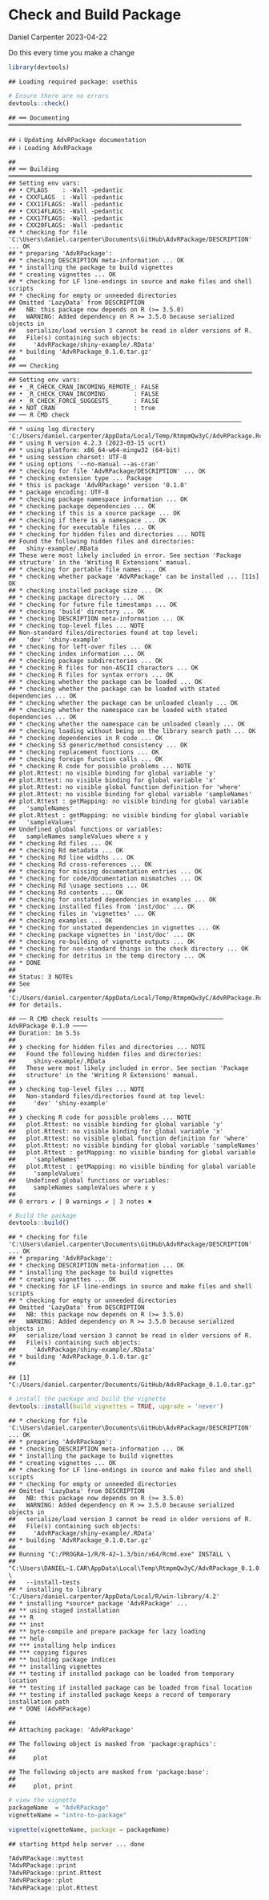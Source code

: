 Check and Build Package
================
Daniel Carpenter
2023-04-22

Do this every time you make a change

``` r
library(devtools)
```

    ## Loading required package: usethis

``` r
# Ensure there are no errors
devtools::check()
```

    ## ══ Documenting ═════════════════════════════════════════════════════════════════

    ## ℹ Updating AdvRPackage documentation
    ## ℹ Loading AdvRPackage

    ## 
    ## ══ Building ════════════════════════════════════════════════════════════════════
    ## Setting env vars:
    ## • CFLAGS    : -Wall -pedantic
    ## • CXXFLAGS  : -Wall -pedantic
    ## • CXX11FLAGS: -Wall -pedantic
    ## • CXX14FLAGS: -Wall -pedantic
    ## • CXX17FLAGS: -Wall -pedantic
    ## • CXX20FLAGS: -Wall -pedantic
    ## * checking for file 'C:\Users\daniel.carpenter\Documents\GitHub\AdvRPackage/DESCRIPTION' ... OK
    ## * preparing 'AdvRPackage':
    ## * checking DESCRIPTION meta-information ... OK
    ## * installing the package to build vignettes
    ## * creating vignettes ... OK
    ## * checking for LF line-endings in source and make files and shell scripts
    ## * checking for empty or unneeded directories
    ## Omitted 'LazyData' from DESCRIPTION
    ##   NB: this package now depends on R (>= 3.5.0)
    ##   WARNING: Added dependency on R >= 3.5.0 because serialized objects in
    ##   serialize/load version 3 cannot be read in older versions of R.
    ##   File(s) containing such objects:
    ##     'AdvRPackage/shiny-example/.RData'
    ## * building 'AdvRPackage_0.1.0.tar.gz'
    ## 
    ## ══ Checking ════════════════════════════════════════════════════════════════════
    ## Setting env vars:
    ## • _R_CHECK_CRAN_INCOMING_REMOTE_: FALSE
    ## • _R_CHECK_CRAN_INCOMING_       : FALSE
    ## • _R_CHECK_FORCE_SUGGESTS_      : FALSE
    ## • NOT_CRAN                      : true
    ## ── R CMD check ─────────────────────────────────────────────────────────────────
    ## * using log directory 'C:/Users/daniel.carpenter/AppData/Local/Temp/RtmpmQw3yC/AdvRPackage.Rcheck'
    ## * using R version 4.2.3 (2023-03-15 ucrt)
    ## * using platform: x86_64-w64-mingw32 (64-bit)
    ## * using session charset: UTF-8
    ## * using options '--no-manual --as-cran'
    ## * checking for file 'AdvRPackage/DESCRIPTION' ... OK
    ## * checking extension type ... Package
    ## * this is package 'AdvRPackage' version '0.1.0'
    ## * package encoding: UTF-8
    ## * checking package namespace information ... OK
    ## * checking package dependencies ... OK
    ## * checking if this is a source package ... OK
    ## * checking if there is a namespace ... OK
    ## * checking for executable files ... OK
    ## * checking for hidden files and directories ... NOTE
    ## Found the following hidden files and directories:
    ##   shiny-example/.RData
    ## These were most likely included in error. See section 'Package
    ## structure' in the 'Writing R Extensions' manual.
    ## * checking for portable file names ... OK
    ## * checking whether package 'AdvRPackage' can be installed ... [11s] OK
    ## * checking installed package size ... OK
    ## * checking package directory ... OK
    ## * checking for future file timestamps ... OK
    ## * checking 'build' directory ... OK
    ## * checking DESCRIPTION meta-information ... OK
    ## * checking top-level files ... NOTE
    ## Non-standard files/directories found at top level:
    ##   'dev' 'shiny-example'
    ## * checking for left-over files ... OK
    ## * checking index information ... OK
    ## * checking package subdirectories ... OK
    ## * checking R files for non-ASCII characters ... OK
    ## * checking R files for syntax errors ... OK
    ## * checking whether the package can be loaded ... OK
    ## * checking whether the package can be loaded with stated dependencies ... OK
    ## * checking whether the package can be unloaded cleanly ... OK
    ## * checking whether the namespace can be loaded with stated dependencies ... OK
    ## * checking whether the namespace can be unloaded cleanly ... OK
    ## * checking loading without being on the library search path ... OK
    ## * checking dependencies in R code ... OK
    ## * checking S3 generic/method consistency ... OK
    ## * checking replacement functions ... OK
    ## * checking foreign function calls ... OK
    ## * checking R code for possible problems ... NOTE
    ## plot.Rttest: no visible binding for global variable 'y'
    ## plot.Rttest: no visible binding for global variable 'x'
    ## plot.Rttest: no visible global function definition for 'where'
    ## plot.Rttest: no visible binding for global variable 'sampleNames'
    ## plot.Rttest : getMapping: no visible binding for global variable
    ##   'sampleNames'
    ## plot.Rttest : getMapping: no visible binding for global variable
    ##   'sampleValues'
    ## Undefined global functions or variables:
    ##   sampleNames sampleValues where x y
    ## * checking Rd files ... OK
    ## * checking Rd metadata ... OK
    ## * checking Rd line widths ... OK
    ## * checking Rd cross-references ... OK
    ## * checking for missing documentation entries ... OK
    ## * checking for code/documentation mismatches ... OK
    ## * checking Rd \usage sections ... OK
    ## * checking Rd contents ... OK
    ## * checking for unstated dependencies in examples ... OK
    ## * checking installed files from 'inst/doc' ... OK
    ## * checking files in 'vignettes' ... OK
    ## * checking examples ... OK
    ## * checking for unstated dependencies in vignettes ... OK
    ## * checking package vignettes in 'inst/doc' ... OK
    ## * checking re-building of vignette outputs ... OK
    ## * checking for non-standard things in the check directory ... OK
    ## * checking for detritus in the temp directory ... OK
    ## * DONE
    ## 
    ## Status: 3 NOTEs
    ## See
    ##   'C:/Users/daniel.carpenter/AppData/Local/Temp/RtmpmQw3yC/AdvRPackage.Rcheck/00check.log'
    ## for details.

    ## ── R CMD check results ────────────────────────────────── AdvRPackage 0.1.0 ────
    ## Duration: 1m 5.5s
    ## 
    ## ❯ checking for hidden files and directories ... NOTE
    ##   Found the following hidden files and directories:
    ##     shiny-example/.RData
    ##   These were most likely included in error. See section 'Package
    ##   structure' in the 'Writing R Extensions' manual.
    ## 
    ## ❯ checking top-level files ... NOTE
    ##   Non-standard files/directories found at top level:
    ##     'dev' 'shiny-example'
    ## 
    ## ❯ checking R code for possible problems ... NOTE
    ##   plot.Rttest: no visible binding for global variable 'y'
    ##   plot.Rttest: no visible binding for global variable 'x'
    ##   plot.Rttest: no visible global function definition for 'where'
    ##   plot.Rttest: no visible binding for global variable 'sampleNames'
    ##   plot.Rttest : getMapping: no visible binding for global variable
    ##     'sampleNames'
    ##   plot.Rttest : getMapping: no visible binding for global variable
    ##     'sampleValues'
    ##   Undefined global functions or variables:
    ##     sampleNames sampleValues where x y
    ## 
    ## 0 errors ✔ | 0 warnings ✔ | 3 notes ✖

``` r
# Build the package
devtools::build()
```

    ## * checking for file 'C:\Users\daniel.carpenter\Documents\GitHub\AdvRPackage/DESCRIPTION' ... OK
    ## * preparing 'AdvRPackage':
    ## * checking DESCRIPTION meta-information ... OK
    ## * installing the package to build vignettes
    ## * creating vignettes ... OK
    ## * checking for LF line-endings in source and make files and shell scripts
    ## * checking for empty or unneeded directories
    ## Omitted 'LazyData' from DESCRIPTION
    ##   NB: this package now depends on R (>= 3.5.0)
    ##   WARNING: Added dependency on R >= 3.5.0 because serialized objects in
    ##   serialize/load version 3 cannot be read in older versions of R.
    ##   File(s) containing such objects:
    ##     'AdvRPackage/shiny-example/.RData'
    ## * building 'AdvRPackage_0.1.0.tar.gz'
    ## 

    ## [1] "C:/Users/daniel.carpenter/Documents/GitHub/AdvRPackage_0.1.0.tar.gz"

``` r
# install the package and build the vignette
devtools::install(build_vignettes = TRUE, upgrade = 'never')
```

    ## * checking for file 'C:\Users\daniel.carpenter\Documents\GitHub\AdvRPackage/DESCRIPTION' ... OK
    ## * preparing 'AdvRPackage':
    ## * checking DESCRIPTION meta-information ... OK
    ## * installing the package to build vignettes
    ## * creating vignettes ... OK
    ## * checking for LF line-endings in source and make files and shell scripts
    ## * checking for empty or unneeded directories
    ## Omitted 'LazyData' from DESCRIPTION
    ##   NB: this package now depends on R (>= 3.5.0)
    ##   WARNING: Added dependency on R >= 3.5.0 because serialized objects in
    ##   serialize/load version 3 cannot be read in older versions of R.
    ##   File(s) containing such objects:
    ##     'AdvRPackage/shiny-example/.RData'
    ## * building 'AdvRPackage_0.1.0.tar.gz'
    ## 
    ## Running "C:/PROGRA~1/R/R-42~1.3/bin/x64/Rcmd.exe" INSTALL \
    ##   "C:\Users\DANIEL~1.CAR\AppData\Local\Temp\RtmpmQw3yC/AdvRPackage_0.1.0.tar.gz" \
    ##   --install-tests 
    ## * installing to library 'C:/Users/daniel.carpenter/AppData/Local/R/win-library/4.2'
    ## * installing *source* package 'AdvRPackage' ...
    ## ** using staged installation
    ## ** R
    ## ** inst
    ## ** byte-compile and prepare package for lazy loading
    ## ** help
    ## *** installing help indices
    ## *** copying figures
    ## ** building package indices
    ## ** installing vignettes
    ## ** testing if installed package can be loaded from temporary location
    ## ** testing if installed package can be loaded from final location
    ## ** testing if installed package keeps a record of temporary installation path
    ## * DONE (AdvRPackage)

    ## 
    ## Attaching package: 'AdvRPackage'

    ## The following object is masked from 'package:graphics':
    ## 
    ##     plot

    ## The following objects are masked from 'package:base':
    ## 
    ##     plot, print

``` r
# view the vignette
packageName  = "AdvRPackage"
vignetteName = "intro-to-package"

vignette(vignetteName, package = packageName)
```

    ## starting httpd help server ... done

``` r
?AdvRPackage::myttest
?AdvRPackage::print
?AdvRPackage::print.Rttest
?AdvRPackage::plot
?AdvRPackage::plot.Rttest
```
